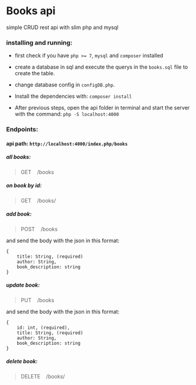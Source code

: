 # Books api

simple CRUD rest api with slim php and mysql


### installing and running:

- first check if you have `php >= 7`, `mysql` and `composer` installed 

- create a database in sql and execute the querys in the `books.sql` file to create the table.

- change database config in `configDB.php`.

- Install the dependencies with:
`composer install`

- After previous steps, open the api folder in terminal and start the server with the command:
`php -S localhost:4000`



### Endpoints:

#### api path: `http://localhost:4000/index.php/books`

##### all books:
> GET &nbsp;&nbsp; /books

##### on book by id:
> GET &nbsp;&nbsp; /books/<id>

##### add book:
> POST &nbsp;&nbsp; /books

and send the body with the json in this format:

```
{
    title: String, (required)
    author: String,
    book_description: string
}
```

##### update book:
> PUT &nbsp;&nbsp; /books

and send the body with the json in this format:

```
{
    id: int, (required),
    title: String, (required)
    author: String,
    book_description: string
}
```

##### delete book:
> DELETE &nbsp;&nbsp; /books/<id>



